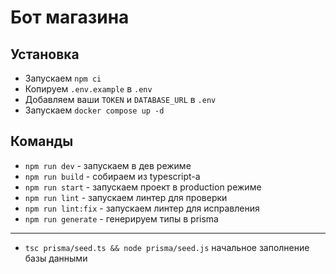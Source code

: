 # Бот магазина

## Установка
- Запускаем `npm ci`
- Копируем `.env.example` в `.env`
- Добавляем ваши `TOKEN` и `DATABASE_URL` в `.env`
- Запускаем `docker compose up -d`

## Команды

- `npm run dev` - запускаем в дев режиме
- `npm run build` - собираем из typescript-а
- `npm run start` - запускаем проект в production режиме
- `npm run lint` - запускаем линтер для проверки
- `npm run lint:fix` - запускаем линтер для исправления
- `npm run generate` - генерируем типы в prisma
_______________________________________________
- `tsc prisma/seed.ts && node prisma/seed.js` начальное заполнение базы данными


